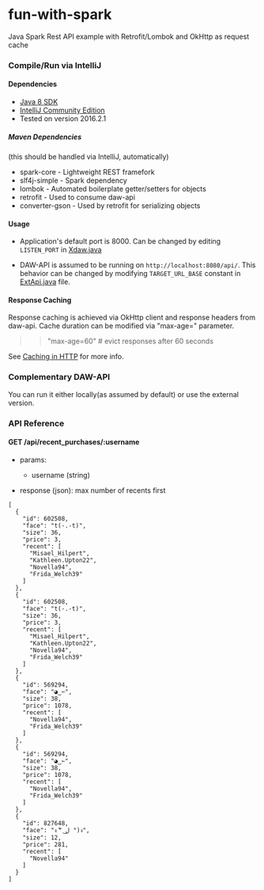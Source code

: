 # fun-with-spark
Java Spark Rest API example with Retrofit/Lombok and OkHttp as request cache

### Compile/Run via IntelliJ
#### Dependencies
- [Java 8 SDK](http://www.oracle.com/technetwork/java/javase/downloads/jdk8-downloads-2133151.html)
- [IntelliJ Community Edition](https://www.jetbrains.com/idea/download/)
 - Tested on version 2016.2.1
##### Maven Dependencies
(this should be handled via IntelliJ, automatically)
- spark-core - Lightweight REST framefork
- slf4j-simple - Spark dependency
- lombok - Automated boilerplate getter/setters for objects
- retrofit - Used to consume daw-api
- converter-gson - Used by retrofit for serializing objects

#### Usage
- Application's default port is 8000.
Can be changed by editing ```LISTEN_PORT``` in [Xdaw.java](https://github.com/keremgocen/fun-with-spark/blob/cache-dev/xdaw/src/main/java/Xdaw.java)

- DAW-API is assumed to be running on ```http://localhost:8080/api/```.
This behavior can be changed by modifying ```TARGET_URL_BASE``` constant in [ExtApi.java](https://github.com/keremgocen/fun-with-spark/blob/cache-dev/xdaw/src/main/java/ExtApi.java) file.

#### Response Caching
Response caching is achieved via OkHttp client and response headers from daw-api. Cache duration can be modified via "max-age=" parameter. 

>> "max-age=60" # evict responses after 60 seconds

See [Caching in HTTP](https://www.w3.org/Protocols/rfc2616/rfc2616-sec13.html) for more info.

### Complementary DAW-API
You can run it either locally(as assumed by default) or use the external version.

### API Reference

#### GET /api/recent_purchases/:username

- params:
  - username (string)

- response (json): max number of recents first
```
[
  {
    "id": 602508,
    "face": "t(-.-t)",
    "size": 36,
    "price": 3,
    "recent": [
      "Misael_Hilpert",
      "Kathleen.Upton22",
      "Novella94",
      "Frida_Welch39"
    ]
  },
  {
    "id": 602508,
    "face": "t(-.-t)",
    "size": 36,
    "price": 3,
    "recent": [
      "Misael_Hilpert",
      "Kathleen.Upton22",
      "Novella94",
      "Frida_Welch39"
    ]
  },
  {
    "id": 569294,
    "face": "◕‿↼",
    "size": 38,
    "price": 1078,
    "recent": [
      "Novella94",
      "Frida_Welch39"
    ]
  },
  {
    "id": 569294,
    "face": "◕‿↼",
    "size": 38,
    "price": 1078,
    "recent": [
      "Novella94",
      "Frida_Welch39"
    ]
  },
  {
    "id": 827648,
    "face": "ง ͠° ل͜ °)ง",
    "size": 12,
    "price": 281,
    "recent": [
      "Novella94"
    ]
  }
]
```